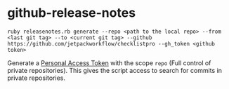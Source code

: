 # github-release-notes

```
ruby releasenotes.rb generate --repo <path to the local repo> --from <last git tag> --to <current git tag> --github https://github.com/jetpackworkflow/checklistpro --gh_token <github token>
```

Generate a [Personal Access Token][] with the scope `repo` (Full
control of private repositories). This gives the script access to
search for commits in private repositories.

[Personal Access Token]: https://github.com/settings/tokens

